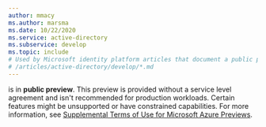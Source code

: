 ```yaml
---
author: mmacy
ms.author: marsma
ms.date: 10/22/2020
ms.service: active-directory
ms.subservice: develop
ms.topic: include
# Used by Microsoft identity platform articles that document a public preview feature:
# /articles/active-directory/develop/*.md
---
```

is in **public preview**. This preview is provided without a service level agreement and isn't recommended for production workloads. Certain features might be unsupported or have constrained capabilities. For more information, see [Supplemental Terms of Use for Microsoft Azure Previews](https://azure.microsoft.com/support/legal/preview-supplemental-terms/).